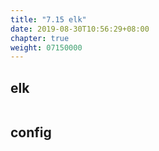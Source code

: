 ```yaml
---
title: "7.15 elk"
date: 2019-08-30T10:56:29+08:00
chapter: true
weight: 07150000
---
```


## elk

```bash

```

## config

```config

```
